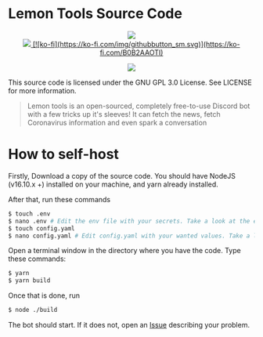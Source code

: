 # Lemon Tools Source Code

<p align="center">
  <img src="https://i.imgur.com/x8CCQmk.png" />
  <br />
    <a href="https://github.com/CoolJim/lemontools/actions/workflows/codeql-analysis.yml">
    <img src="https://github.com/CoolJim/lemontools/actions/workflows/codeql-analysis.yml/badge.svg" />
      [![ko-fi](https://ko-fi.com/img/githubbutton_sm.svg)](https://ko-fi.com/B0B2AAOTI)
  </a>
</p>

<p align="center">
<a href="https://top.gg/bot/896309687136436234">
  <img src="https://top.gg/api/widget/896309687136436234.svg" />
  </a>
  </p>

This source code is licensed under the GNU GPL 3.0 License. See LICENSE for more information.

> Lemon tools is an open-sourced, completely free-to-use Discord bot with a few tricks up it's sleeves! It can fetch the news, fetch Coronavirus information and even spark a conversation

# How to self-host

Firstly, Download a copy of the source code. You should have NodeJS (v16.10.x +) installed on your machine, and yarn already installed.

After that, run these commands

```bash
$ touch .env
$ nano .env # Edit the env file with your secrets. Take a look at the example file to see what fields are needed
$ touch config.yaml
$ nano config.yaml # Edit config.yaml with your wanted values. Take a look at config.example.yaml for an example
```

Open a terminal window in the directory where you have the code. Type these commands:

```bash
$ yarn
$ yarn build
```

Once that is done, run

```bash
$ node ./build
```

The bot should start. If it does not, open an [Issue](https://github.com/cooljim/lemontools/issues/new) describing your problem.
